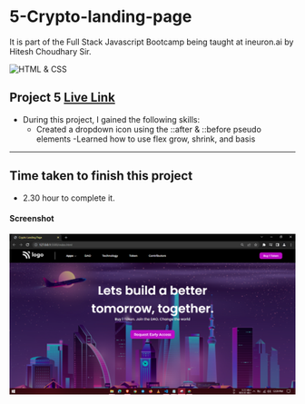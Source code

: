 # 5-Crypto-landing-page
It is part of the Full Stack Javascript Bootcamp being taught at ineuron.ai by Hitesh Choudhary Sir.

![HTML & CSS](https://img.shields.io/badge/Project1-HTML%26CSS-brightgreen)


## Project 5 [Live Link]()

-   During this project, I gained the following skills:
    -    Created a dropdown icon using the ::after & ::before pseudo elements
    -Learned how to use flex grow, shrink, and basis

---

## Time taken to finish this project

-   2.30 hour to complete it.


#### Screenshot

![Webpage](./screenshot/1.PNG)